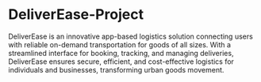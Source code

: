 # DeliverEase-Project
DeliverEase is an innovative app-based logistics solution connecting users with reliable on-demand transportation for goods of all sizes. With a streamlined interface for booking, tracking, and managing deliveries, DeliverEase ensures secure, efficient, and cost-effective logistics for individuals and businesses, transforming urban goods movement.
